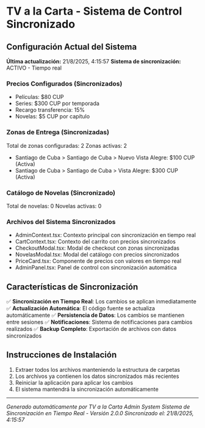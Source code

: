 # TV a la Carta - Sistema de Control Sincronizado

## Configuración Actual del Sistema

**Última actualización:** 21/8/2025, 4:15:57
**Sistema de sincronización:** ACTIVO - Tiempo real

### Precios Configurados (Sincronizados)
- Películas: $80 CUP
- Series: $300 CUP por temporada
- Recargo transferencia: 15%
- Novelas: $5 CUP por capítulo

### Zonas de Entrega (Sincronizadas)
Total de zonas configuradas: 2
Zonas activas: 2

- Santiago de Cuba > Santiago de Cuba > Nuevo Vista Alegre: $100 CUP (Activa)
- Santiago de Cuba > Santiago de Cuba > Vista Alegre: $300 CUP (Activa)

### Catálogo de Novelas (Sincronizado)
Total de novelas: 0
Novelas activas: 0



### Archivos del Sistema Sincronizados
- AdminContext.tsx: Contexto principal con sincronización en tiempo real
- CartContext.tsx: Contexto del carrito con precios sincronizados
- CheckoutModal.tsx: Modal de checkout con zonas sincronizadas
- NovelasModal.tsx: Modal del catálogo con precios sincronizados
- PriceCard.tsx: Componente de precios con valores en tiempo real
- AdminPanel.tsx: Panel de control con sincronización automática

## Características de Sincronización

✅ **Sincronización en Tiempo Real**: Los cambios se aplican inmediatamente
✅ **Actualización Automática**: El código fuente se actualiza automáticamente
✅ **Persistencia de Datos**: Los cambios se mantienen entre sesiones
✅ **Notificaciones**: Sistema de notificaciones para cambios realizados
✅ **Backup Completo**: Exportación de archivos con datos sincronizados

## Instrucciones de Instalación

1. Extraer todos los archivos manteniendo la estructura de carpetas
2. Los archivos ya contienen los datos sincronizados más recientes
3. Reiniciar la aplicación para aplicar los cambios
4. El sistema mantendrá la sincronización automáticamente

---
*Generado automáticamente por TV a la Carta Admin System*
*Sistema de Sincronización en Tiempo Real - Versión 2.0.0*
*Sincronizado el: 21/8/2025, 4:15:57*